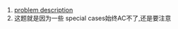 1. [problem description](https://leetcode.com/problems/range-sum-query-2d-immutable/description/)
2. 这题就是因为一些 special cases始终AC不了,还是要注意